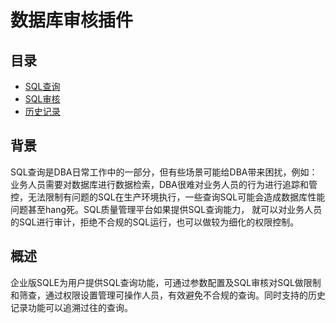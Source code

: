 # 数据库审核插件

## 目录

* [SQL查询](./sqlquery_query.md)
* [SQL审核](./sqlquery_audit.md)
* [历史记录](./sqlquery_history.md)

## 背景

SQL查询是DBA日常工作中的一部分，但有些场景可能给DBA带来困扰，例如：业务人员需要对数据库进行数据检索，DBA很难对业务人员的行为进行追踪和管控，无法限制有问题的SQL在生产环境执行，一些查询SQL可能会造成数据库性能问题甚至hang死。SQL质量管理平台如果提供SQL查询能力， 就可以对业务人员的SQL进行审计，拒绝不合规的SQL运行，也可以做较为细化的权限控制。

## 概述

企业版SQLE为用户提供SQL查询功能，可通过参数配置及SQL审核对SQL做限制和筛查，通过权限设置管理可操作人员，有效避免不合规的查询。同时支持的历史记录功能可以追溯过往的查询。